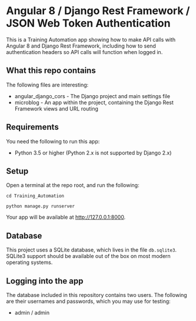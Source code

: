 # Angular 8 / Django Rest Framework / JSON Web Token Authentication

This is a Training Automation app showing how to make API calls with Angular 8 and Django Rest Framework, including how to send authentication headers so API calls will function when logged in.

## What this repo contains

The following files are interesting:

* angular_django_cors - The Django project and main settings file
* microblog - An app within the project, containing the Django Rest Framework views and URL routing

## Requirements

You need the following to run this app:

* Python 3.5 or higher (Python 2.x is not supported by Django 2.x)

## Setup

Open a terminal at the repo root, and run the following:

```
cd Training_Automation

python manage.py runserver
```

Your app will be available at http://127.0.0.1:8000.

## Database

This project uses a SQLite database, which lives in the file `db.sqlite3`. SQLite3 support should be available out of the box on most modern operating systems. 

## Logging into the app

The database included in this repository contains two users. The following are their usernames and passwords, which you may use for testing:

- admin / admin
